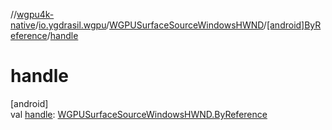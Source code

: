 //[wgpu4k-native](../../../../index.md)/[io.ygdrasil.wgpu](../../index.md)/[WGPUSurfaceSourceWindowsHWND](../index.md)/[[android]ByReference](index.md)/[handle](handle.md)

# handle

[android]\
val [handle](handle.md): [WGPUSurfaceSourceWindowsHWND.ByReference](../../../io.ygdrasil.wgpu.android/-w-g-p-u-surface-source-windows-h-w-n-d/-by-reference/index.md)